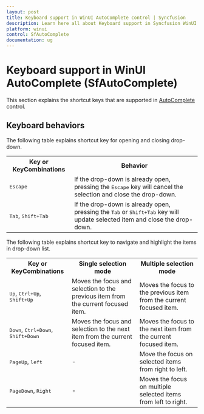 ```yaml
---
layout: post
title: Keyboard support in WinUI AutoComplete control | Syncfusion
description: Learn here all about Keyboard support in Syncfusion WinUI AutoComplete (multi-select AutoComplete) control and more.
platform: winui
control: SfAutoComplete
documentation: ug
---
```


# Keyboard support in WinUI AutoComplete (SfAutoComplete)

This section explains the shortcut keys that are supported in [AutoComplete](https://help.syncfusion.com/cr/winui/Syncfusion.UI.Xaml.Editors.SfAutoComplete.html) control. 

## Keyboard behaviors

The following table explains shortcut key for opening and closing drop-down.

<table>
<tr>
<th>
Key or KeyCombinations
</th>
<th>
Behavior
</th>
</tr>
<tr>
<td>
<kbd>Escape</kbd>
</td>
<td>
If the drop-down is already open, pressing the <kbd>Escape</kbd> key will cancel the selection and close the drop-down.
</td>
</tr>
<tr>
<td>
<kbd>Tab</kbd>, <kbd>Shift+Tab</kbd>
</td>
<td>
If the drop-down is already open, pressing the <kbd>Tab</kbd> or <kbd>Shift+Tab</kbd> key will update selected item and close the drop-down.
</td>
</tr>
</table>

The following table explains shortcut key to navigate and highlight the items in drop-down list.

<table>
<tr>
<th>
Key or KeyCombinations
</th>
<th>
Single selection mode
</th>
<th>
Multiple selection mode
</th>
</tr>
<tr>
<td>
<kbd>Up</kbd>, <kbd>Ctrl+Up</kbd>, <kbd>Shift+Up</kbd>
</td>
<td>
Moves the focus and selection to the previous item from the current focused item.
</td>
<td>
Moves the focus to the previous item from the current focused item.
</td>
</tr>
<tr>
<td>
<kbd>Down</kbd>, <kbd>Ctrl+Down</kbd>, <kbd>Shift+Down</kbd>
</td>
<td>
Moves the focus and selection to the next item from the current focused item.
</td>
<td>
Moves the focus to the next item from the current focused item.
</td>
</tr>
<tr>
<td>
<kbd>PageUp</kbd>, <kbd>left</kbd>
</td>
<td>
- 
</td>
<td>
Move the focus on selected items from right to left. 
</td>
</tr>
<tr>
<td>
<kbd>PageDown</kbd>, <kbd>Right</kbd>
</td>
<td>
-
</td>
<td>
Moves the focus on multiple selected items from left to right. 
</td>
</tr>

</table>